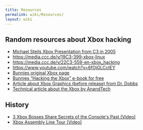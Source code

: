 ```yaml
---
title: Resources
permalink: wiki/Resources/
layout: wiki
---
```


Random resources about Xbox hacking
-----------------------------------

-   [Michael Steils Xbox Presentation from C3 in
    2005](https://events.ccc.de/congress/2005/fahrplan/attachments/591-paper_xbox.pdf)
-   <https://media.ccc.de/v/19C3-399-xbox-linux>
-   <https://media.ccc.de/v/22C3-559-en-xbox_hacking>
-   <https://www.youtube.com/watch?v=6fOjGLCctEY>
-   [Bunnies original Xbox
    page](http://www.bunniestudios.com/bunnie/proj/anatak/xboxmod.html)
-   [Bunnies “Hacking the Xbox” e-book for
    free](https://www.nostarch.com/xboxfree)
-   [Article about Xbox Graphics (before release) from Dr.
    Dobbs](https://web-beta.archive.org/web/20010827184126/ddj.com/articles/2000/0008/0008a/0008a.htm?topic=graphics)
-   [Technical article about the Xbox by
    AnandTech](http://www.anandtech.com/show/853)

History
-------

-   [3 Xbox Bosses Share Secrets of the Console's Past
    (Video)](https://www.youtube.com/watch?v=rUODlNffWmU)
-   [Xbox Assembly Line Tour
    (Video)](https://www.youtube.com/watch?v=iWQb7LGH71s)

